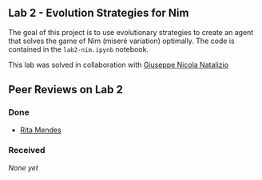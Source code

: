 ## Lab 2 - Evolution Strategies for Nim

The goal of this project is to use evolutionary strategies to create an agent that solves the game of Nim (miseré variation) optimally.
The code is contained in the `lab2-nim.ipynb` notebook.

This lab was solved in collaboration with [Giuseppe Nicola Natalizio](https://github.com/GNNatan/compint)

## Peer Reviews on Lab 2

### Done
- [Rita Mendes](https://github.com/class1c-j/polito-ci-labs/issues/2)

### Received

_None yet_


